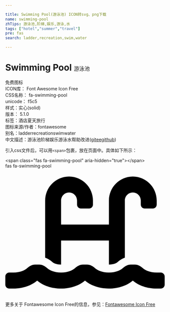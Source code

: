 ```yaml
---

title: Swimming Pool(游泳池) ICON转svg、png下载
name: swimming-pool
zhTips: 游泳池,阶梯,娱乐,游泳,水
tags: ["hotel","summer","travel"]
pre: fas
search: ladder,recreation,swim,water

---
```


# Swimming Pool  <small style="font-size: 60%;font-weight: 100">游泳池</small>


<div class="detail-page">
<p>
<span><span class="badge-success badge">免费图标</span> </span>
<br/>
<span>
ICON库：
<span class="badge-secondary badge">Font Awesome Icon Free</span> 
</span>
<br/>
<span>
CSS名称：
<span class="badge-secondary badge">fa-swimming-pool</span> 
</span>
<br/>
<span>
unicode：
<span class="badge-secondary badge">f5c5</span> 
<copy-btn content='f5c5' btn-title=""></copy-btn>
<copy-btn :content='String.fromCodePoint(parseInt("f5c5", 16))' btn-title="复制U"></copy-btn>
</span><br/><span>样式：<span class="badge-light badge">实心(solid)</span></span>
<br/>
<span>
版本：
<span class="badge-secondary badge">5.1.0</span> 
</span><br/><span>标签：<span class="badge-light badge"><router-link to="/tags/hotel.html">酒店</router-link></span><span class="badge-light badge"><router-link to="/tags/summer.html">夏天</router-link></span><span class="badge-light badge"><router-link to="/tags/travel.html">旅行</router-link></span></span>
<br/>
<span>图标来源/作者：<span class="badge-light badge">fontawesome</span></span> 
<br/>
<span>别名：<span class="badge-light badge">ladder</span><span class="badge-light badge">recreation</span><span class="badge-light badge">swim</span><span class="badge-light badge">water</span></span><br/><span class="zh-detail">中文描述：<span class="badge-primary badge">游泳池</span><span class="badge-primary badge">阶梯</span><span class="badge-primary badge">娱乐</span><span class="badge-primary badge">游泳</span><span class="badge-primary badge">水</span><span class="help-link"><span>帮助改进</span>(<a href="https://gitee.com/liuwave/icon-helper/edit/master/json/fontawesome/solid/swimming-pool.json" target="_blank" rel="noopener noreferrer">gitee</a><a href="https://github.com/liuwave/icon-helper/edit/master/json/fontawesome/solid/swimming-pool.json" target="_blank" rel="noopener noreferrer">github</a></span>)</span><br/>
</p>
</div>
<div class="alert alert-dark">
  <i class="fas fa-swimming-pool fa-xs"></i>
  <i class="fas fa-swimming-pool fa-sm"></i>
  <i class="fas fa-swimming-pool fa-lg"></i>
  <i class="fas fa-swimming-pool fa-2x"></i>
  <i class="fas fa-swimming-pool fa-3x"></i>
  <i class="fas fa-swimming-pool fa-5x"></i>
  <i class="fas fa-swimming-pool fa-7x"></i>
</div>
<div>
  <p>引入css文件后，可以用<code>&lt;span&gt;</code>包裹，放在页面中。具体如下所示：    
  </p>
  <div class="alert alert-primary" style="font-size: 14px">
    &lt;span class="fas fa-swimming-pool" aria-hidden="true"&gt;&lt;/span&gt;
    <copy-btn content='<span class="fas fa-swimming-pool" aria-hidden="true"></span>'></copy-btn>
  </div>
  <div class="alert alert-secondary">
    <i class="fas fa-swimming-pool"
    style="font-size: 24px"
    aria-hidden="true"></i> fas fa-swimming-pool
    <copy-btn content="fas fa-swimming-pool" btn-title="复制图标名称"></copy-btn>
  </div>
</div>
<div id="svg" class="svg-wrap">
<svg xmlns="http://www.w3.org/2000/svg" viewBox="0 0 640 512"><path d="M624 416h-16c-26.04 0-45.8-8.42-56.09-17.9-8.9-8.21-19.66-14.1-31.77-14.1h-16.3c-12.11 0-22.87 5.89-31.77 14.1C461.8 407.58 442.04 416 416 416s-45.8-8.42-56.09-17.9c-8.9-8.21-19.66-14.1-31.77-14.1h-16.3c-12.11 0-22.87 5.89-31.77 14.1C269.8 407.58 250.04 416 224 416s-45.8-8.42-56.09-17.9c-8.9-8.21-19.66-14.1-31.77-14.1h-16.3c-12.11 0-22.87 5.89-31.77 14.1C77.8 407.58 58.04 416 32 416H16c-8.84 0-16 7.16-16 16v32c0 8.84 7.16 16 16 16h16c38.62 0 72.72-12.19 96-31.84 23.28 19.66 57.38 31.84 96 31.84s72.72-12.19 96-31.84c23.28 19.66 57.38 31.84 96 31.84s72.72-12.19 96-31.84c23.28 19.66 57.38 31.84 96 31.84h16c8.84 0 16-7.16 16-16v-32c0-8.84-7.16-16-16-16zm-400-32v-96h192v96c19.12 0 30.86-6.16 34.39-9.42 9.17-8.46 19.2-14.34 29.61-18.07V128c0-17.64 14.36-32 32-32s32 14.36 32 32v16c0 8.84 7.16 16 16 16h32c8.84 0 16-7.16 16-16v-16c0-52.94-43.06-96-96-96s-96 43.06-96 96v96H224v-96c0-17.64 14.36-32 32-32s32 14.36 32 32v16c0 8.84 7.16 16 16 16h32c8.84 0 16-7.16 16-16v-16c0-52.94-43.06-96-96-96s-96 43.06-96 96v228.5c10.41 3.73 20.44 9.62 29.61 18.07 3.53 3.27 15.27 9.43 34.39 9.43z"/></svg>
</div>
<detail full-name='fa-swimming-pool'></detail>
    
<div><p>更多关于  Fontawesome Icon Free的信息，参见：<a target="_blank" href="https://iconhelper.cn/fontawesome.html">Fontawesome Icon Free</a>
</p></div>
